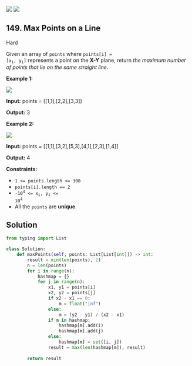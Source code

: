 [![](https://img.shields.io/github/stars/LeetCode-in-Python/LeetCode-in-Python?label=Stars&style=flat-square)](https://github.com/LeetCode-in-Python/LeetCode-in-Python)
[![](https://img.shields.io/github/forks/LeetCode-in-Python/LeetCode-in-Python?label=Fork%20me%20on%20GitHub%20&style=flat-square)](https://github.com/LeetCode-in-Python/LeetCode-in-Python/fork)

## 149\. Max Points on a Line

Hard

Given an array of `points` where <code>points[i] = [x<sub>i</sub>, y<sub>i</sub>]</code> represents a point on the **X-Y** plane, return _the maximum number of points that lie on the same straight line_.

**Example 1:**

![](https://assets.leetcode.com/uploads/2021/02/25/plane1.jpg)

**Input:** points = \[\[1,1],[2,2],[3,3]]

**Output:** 3 

**Example 2:**

![](https://assets.leetcode.com/uploads/2021/02/25/plane2.jpg)

**Input:** points = \[\[1,1],[3,2],[5,3],[4,1],[2,3],[1,4]]

**Output:** 4 

**Constraints:**

*   `1 <= points.length <= 300`
*   `points[i].length == 2`
*   <code>-10<sup>4</sup> <= x<sub>i</sub>, y<sub>i</sub> <= 10<sup>4</sup></code>
*   All the `points` are **unique**.

## Solution

```python
from typing import List

class Solution:
    def maxPoints(self, points: List[List[int]]) -> int:
        result = min(len(points), 2)
        n = len(points)
        for i in range(n):
            hashmap = {}
            for j in range(n):
                x1, y1 = points[i]
                x2, y2 = points[j]
                if x2 - x1 == 0:
                    m = float("inf")
                else:
                    m = (y2 - y1) / (x2 - x1)
                if m in hashmap:
                    hashmap[m].add(i)
                    hashmap[m].add(j)
                else:
                    hashmap[m] = set([i, j])                
                result = max(len(hashmap[m]), result)
        
        return result
```